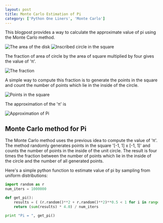 ```yaml
---
layout: post
title: Monte Carlo Estimation of Pi
category: ['Python One Liners', 'Monte Carlo']
---
```


This blogpost provides a way to calculate the approximate value of pi using the Monte Carlo method.

![The area of the disk]({{"/images/area_circle.jpg"}}) ![Inscribed circle in the square]({{"/images/inscribed_circle.jpg"}})

The fraction of area of circle by the area of square multiplied by four gives the value of 'π'.

![The fraction]({{"/images/two_areas.jpg"}})

A simple way to compute this fraction is to generate the points in the square and count the number of points which lie in the inside of the circle.

![Points in the square]({{"/images/generate_points_pi.jpg"}})

The approximation of the 'π' is

![Approximation of Pi]({{"/images/approximation_pi.jpg"}})

## Monte Carlo method for Pi
The Monte Carlo method uses the previous idea to compute the value of 'π'. The method randomly generates points in the square '[-1, 1] x [-1, 1]' and counts the number of points in the inside of the unit circle. The result is four times the fraction between the number of points which lie in the inside of the circle and the number of all generated points.

Here's a simple python function to estimate value of pi by sampling from uniform distributions:

```python
import random as r
num_iters = 1000000

def get_pi():
    results = ( (r.random()**2 + r.random()**2)**0.5 < 1 for i in range(num_iters) )
    return (sum(results) * 4.0) / num_iters

print "Pi = ", get_pi()
```
